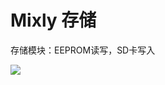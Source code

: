 # Mixly 存储
存储模块：EEPROM读写，SD卡写入

![](https://github.com/xbed/Mixly_Arduino/blob/master/wiki_pic/storage1.png)